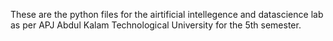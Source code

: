 These are the python files for the airtificial intellegence and datascience lab as per APJ Abdul Kalam Technological University for the 5th semester. 
